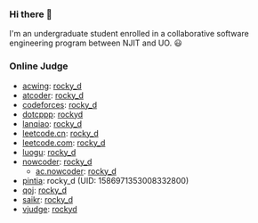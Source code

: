 ### Hi there 👋

<!--
**rocky-d/rocky-d** is a ✨ _special_ ✨ repository because its `README.md` (this file) appears on your GitHub profile.

Here are some ideas to get you started:

- 🔭 I’m currently working on ...
- 🌱 I’m currently learning ...
- 👯 I’m looking to collaborate on ...
- 🤔 I’m looking for help with ...
- 💬 Ask me about ...
- 📫 How to reach me: ...
- 😄 Pronouns: ...
- ⚡ Fun fact: ...
-->

I'm an undergraduate student enrolled in a collaborative software engineering program between NJIT and UO. 😃

### Online Judge

* [acwing](https://www.acwing.com): [rocky_d](https://www.acwing.com/user/myspace/index/464613)
* [atcoder](https://atcoder.jp): [rocky_d](https://atcoder.jp/users/rocky_d)
* [codeforces](https://codeforces.com): [rocky_d](https://codeforces.com/profile/rocky_d)
* [dotcppp](https://www.dotcpp.com): [rockyd](https://blog.dotcpp.com/home/uq_95664498151)
* [lanqiao](https://dasai.lanqiao.cn): [rocky_d](https://www.lanqiao.cn/users/2231556)
* [leetcode.cn](https://leetcode.cn): [rocky_d](https://leetcode.cn/u/rocky_d)
* [leetcode.com](https://leetcode.com): [rocky_d](https://leetcode.com/u/rocky_d)
* [luogu](https://www.luogu.com.cn): [rocky_d](https://www.luogu.com.cn/user/1019066)
* [nowcoder](https://www.nowcoder.com): [rocky_d](https://www.nowcoder.com/users/575112432)
    * [ac.nowcoder](https://ac.nowcoder.com): [rocky_d](https://ac.nowcoder.com/acm/contest/profile/575112432)
* [pintia](https://pintia.cn): rocky_d (UID: 1586971353008332800)
* [qoj](https://qoj.ac): [rocky_d](https://qoj.ac/user/profile/rocky_d)
* [saikr](https://oj.saikr.com): [rocky_d](https://oj.saikr.com/personal/36055)
* [vjudge](https://vjudge.net): [rockyd](https://vjudge.net/user/rockyd)
